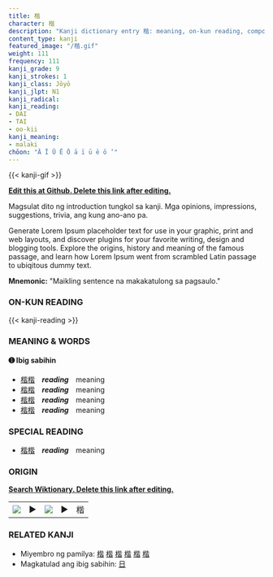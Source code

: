```yaml
---
title: 楷
character: 楷
description: "Kanji dictionary entry 楷: meaning, on-kun reading, compounds, origin, related kanji"
content_type: kanji
featured_image: "/楷.gif"
weight: 111
frequency: 111
kanji_grade: 9
kanji_strokes: 1
kanji_class: Jōyō
kanji_jlpt: N1
kanji_radical: 
kanji_reading: 
- DAI
- TAI
- oo-kii
kanji_meaning:
- malaki
chōon: "Ā Ī Ū Ē Ō ā ī ū ē ō ’"
---
```

[//]: # (Don't edit the line below. Kanji animated GIF code is automatically generated.)
{{< kanji-gif >}}

[//]: # (Edit below this line.)

**[Edit this at Github. Delete this link after editing.](https://github.com/tim0g/tim/tree/main/content/kanji/楷/index.md)**

Magsulat dito ng introduction tungkol sa kanji. Mga opinions, impressions, suggestions, trivia, ang kung ano-ano pa.

Generate Lorem Ipsum placeholder text for use in your graphic, print and web layouts, and discover plugins for your favorite writing, design and blogging tools. Explore the origins, history and meaning of the famous passage, and learn how Lorem Ipsum went from scrambled Latin passage to ubiqitous dummy text.
 
**Mnemonic:** "Maikling sentence na makakatulong sa pagsaulo."

### ON-KUN READING

[//]: # (Don't edit the line below. ON-KUN READING code is automatically generated.)
{{< kanji-reading >}}

### MEANING & WORDS

#### ➊ **Ibig sabihin**
  - [楷](../楷)[楷](../楷)　***reading***　meaning
  - [楷](../楷)[楷](../楷)　***reading***　meaning
  - [楷](../楷)[楷](../楷)　***reading***　meaning
  - [楷](../楷)[楷](../楷)　***reading***　meaning

### SPECIAL READING
  - [楷](../楷)[楷](../楷)　***reading***　meaning

### ORIGIN

**[Search Wiktionary. Delete this link after editing.](https://wiktionary.org/wiki/楷)**
<table class="kanji-table"><tr><td>
<img src="60px-楷-bronze.svg.png">
</td><td>▶</td><td>
<img src="60px-楷-oracle.svg.png">
</td><td>▶</td>
<td class="kanji-origin">楷</td>
</tr></table>

### RELATED KANJI
- Miyembro ng pamilya: [楷](../楷) [楷](../楷) [楷](../楷) [楷](../楷) [楷](../楷) [楷](../楷)
- Magkatulad ang ibig sabihin: [日](../日)
